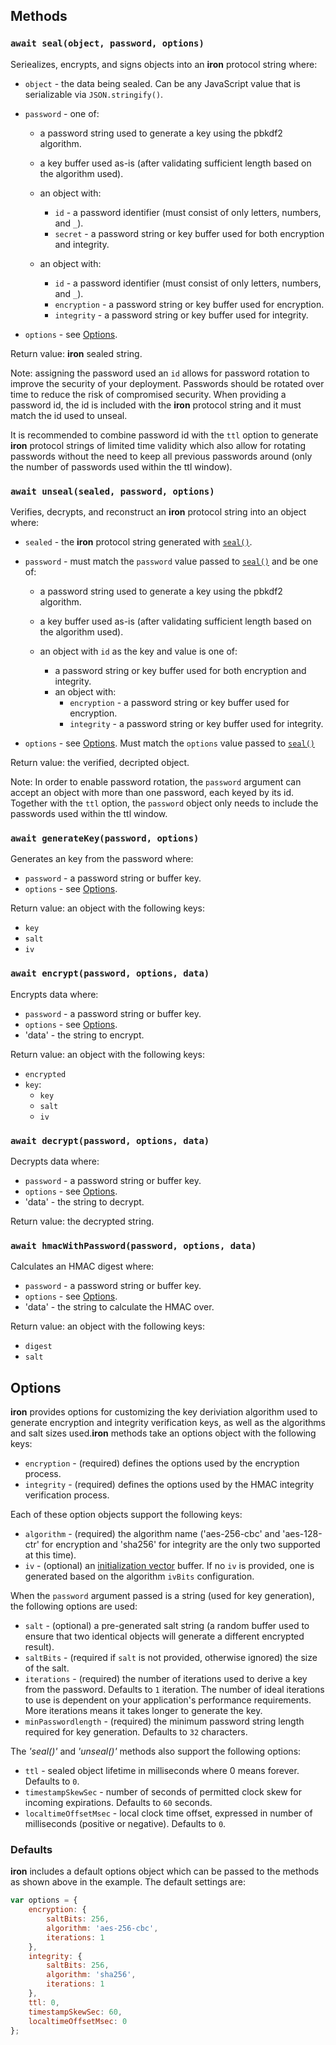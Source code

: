 
## Methods

### `await seal(object, password, options)`

Seriealizes, encrypts, and signs objects into an **iron** protocol string where:

- `object` - the data being sealed. Can be any JavaScript value that is serializable via
  `JSON.stringify()`.

- `password` - one of:

    - a password string used to generate a key using the pbkdf2 algorithm.

    - a key buffer used as-is (after validating sufficient length based on the algorithm used).

    - an object with:
        - `id` - a password identifier (must consist of only letters, numbers, and `_`).
        - `secret` - a password string or key buffer used for both encryption and integrity.
    
    - an object with:
        - `id` - a password identifier (must consist of only letters, numbers, and `_`).
        - `encryption` - a password string or key buffer used for encryption.
        - `integrity` - a password string or key buffer used for integrity.

- `options` - see [Options](#options).

Return value: **iron** sealed string.

Note: assigning the password used an `id` allows for password rotation to improve the security of
your deployment. Passwords should be rotated over time to reduce the risk of compromised security.
When providing a password id, the id is included with the **iron** protocol string and it must
match the id used to unseal.

It is recommended to combine password id with the `ttl` option to generate **iron** protocol
strings of limited time validity which also allow for rotating passwords without the need to keep
all previous passwords around (only the number of passwords used within the ttl window).

### `await unseal(sealed, password, options)`

Verifies, decrypts, and reconstruct an **iron** protocol string into an object where:

- `sealed` - the **iron** protocol string generated with [`seal()`](#await-sealobject-password-options).

- `password` - must match the `password` value passed to [`seal()`](#await-sealobject-password-options)
  and be one of:

    - a password string used to generate a key using the pbkdf2 algorithm.

    - a key buffer used as-is (after validating sufficient length based on the algorithm used).

    - an object with `id` as the key and value is one of:
        - a password string or key buffer used for both encryption and integrity.
        - an object with:
            - `encryption` - a password string or key buffer used for encryption.
            - `integrity` - a password string or key buffer used for integrity.

- `options` - see [Options](#options). Must match the `options` value passed to
  [`seal()`](#await-sealobject-password-options)

Return value: the verified, decripted object.

Note: In order to enable password rotation, the `password` argument can accept an object with more
than one password, each keyed by its id. Together with the `ttl` option, the `password` object only
needs to include the passwords used within the ttl window.

### `await generateKey(password, options)`

Generates an key from the password where:
- `password` - a password string or buffer key.
- `options` - see [Options](#options).

Return value: an object with the following keys:
- `key`
- `salt`
- `iv`

### `await encrypt(password, options, data)`

Encrypts data where:
- `password` - a password string or buffer key.
- `options` - see [Options](#options).
- 'data' - the string to encrypt.

Return value: an object with the following keys:
- `encrypted`
- `key`:
    - `key`
    - `salt`
    - `iv`

### `await decrypt(password, options, data)`

Decrypts data where:
- `password` - a password string or buffer key.
- `options` - see [Options](#options).
- 'data' - the string to decrypt.

Return value: the decrypted string.

### `await hmacWithPassword(password, options, data)`

Calculates an HMAC digest where:
- `password` - a password string or buffer key.
- `options` - see [Options](#options).
- 'data' - the string to calculate the HMAC over.

Return value: an object with the following keys:
- `digest`
- `salt`

## Options

**iron** provides options for customizing the key deriviation algorithm used to generate encryption
and integrity verification keys, as well as the algorithms and salt sizes used.**iron** methods
take an options object with the following keys:

- `encryption` - (required) defines the options used by the encryption process.
- `integrity` - (required) defines the options used by the HMAC integrity verification process.

Each of these option objects support the following keys:

- `algorithm` - (required) the algorithm name ('aes-256-cbc' and 'aes-128-ctr' for encryption and
  'sha256' for integrity are the only two supported at this time).
- `iv` - (optional) an [initialization vector](http://en.wikipedia.org/wiki/Initialization_vector)
  buffer. If no `iv` is provided, one is generated based on the algorithm `ivBits` configuration.

When the `password` argument passed is a string (used for key generation), the following options
are used:

- `salt` - (optional) a pre-generated salt string (a random buffer used to ensure that two
  identical objects will generate a different encrypted result).
- `saltBits` - (required if `salt` is not provided, otherwise ignored) the size of the salt.
- `iterations` - (required) the number of iterations used to derive a key from the password.
  Defaults to `1` iteration. The number of ideal iterations to use is dependent on your
  application's performance requirements. More iterations means it takes longer to generate the
  key.
- `minPasswordlength` - (required) the minimum password string length required for key generation.
  Defaults to `32` characters.

The _'seal()'_ and _'unseal()'_ methods also support the following options:

- `ttl` - sealed object lifetime in milliseconds where 0 means forever. Defaults to `0`.
- `timestampSkewSec` - number of seconds of permitted clock skew for incoming expirations.
  Defaults to `60` seconds.
- `localtimeOffsetMsec` - local clock time offset, expressed in number of milliseconds (positive or
  negative). Defaults to `0`.

### Defaults

**iron** includes a default options object which can be passed to the methods as shown above in the
example. The default settings are:

```javascript
var options = {
    encryption: {
        saltBits: 256,
        algorithm: 'aes-256-cbc',
        iterations: 1
    },
    integrity: {
        saltBits: 256,
        algorithm: 'sha256',
        iterations: 1
    },
    ttl: 0,
    timestampSkewSec: 60,
    localtimeOffsetMsec: 0
};
```
